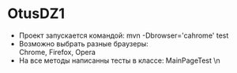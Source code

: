 # OtusDZ1
- Проект запускается командой: 
   mvn -Dbrowser='cahrome' test 
- Возможно выбрать разные браузеры:  
  Chrome, Firefox, Opera 
- На все методы написанны тесты в классе: MainPageTest \n
